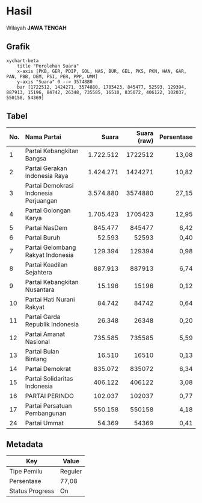 # Hasil

Wilayah **JAWA TENGAH**

## Grafik

```mermaid
xychart-beta
    title "Perolehan Suara"
    x-axis [PKB, GER, PDIP, GOL, NAS, BUR, GEL, PKS, PKN, HAN, GAR, PAN, PBB, DEM, PSI, PER, PPP, UMM]
    y-axis "Suara" 0 --> 3574880
    bar [1722512, 1424271, 3574880, 1705423, 845477, 52593, 129394, 887913, 15196, 84742, 26348, 735585, 16510, 835072, 406122, 102037, 550158, 54369]
```

## Tabel

| No. | Nama Partai                           | Suara     | Suara (raw) | Persentase |
|:--- |:------------------------------------- | ---------:| -----------:| ----------:|
| 1   | Partai Kebangkitan Bangsa             | 1.722.512 | 1722512     | 13,08      |
| 2   | Partai Gerakan Indonesia Raya         | 1.424.271 | 1424271     | 10,82      |
| 3   | Partai Demokrasi Indonesia Perjuangan | 3.574.880 | 3574880     | 27,15      |
| 4   | Partai Golongan Karya                 | 1.705.423 | 1705423     | 12,95      |
| 5   | Partai NasDem                         | 845.477   | 845477      | 6,42       |
| 6   | Partai Buruh                          | 52.593    | 52593       | 0,40       |
| 7   | Partai Gelombang Rakyat Indonesia     | 129.394   | 129394      | 0,98       |
| 8   | Partai Keadilan Sejahtera             | 887.913   | 887913      | 6,74       |
| 9   | Partai Kebangkitan Nusantara          | 15.196    | 15196       | 0,12       |
| 10  | Partai Hati Nurani Rakyat             | 84.742    | 84742       | 0,64       |
| 11  | Partai Garda Republik Indonesia       | 26.348    | 26348       | 0,20       |
| 12  | Partai Amanat Nasional                | 735.585   | 735585      | 5,59       |
| 13  | Partai Bulan Bintang                  | 16.510    | 16510       | 0,13       |
| 14  | Partai Demokrat                       | 835.072   | 835072      | 6,34       |
| 15  | Partai Solidaritas Indonesia          | 406.122   | 406122      | 3,08       |
| 16  | PARTAI PERINDO                        | 102.037   | 102037      | 0,77       |
| 17  | Partai Persatuan Pembangunan          | 550.158   | 550158      | 4,18       |
| 24  | Partai Ummat                          | 54.369    | 54369       | 0,41       |


## Metadata

| Key             | Value   |
| --------------- | ------- |
| Tipe Pemilu     | Reguler |
| Persentase      | 77,08   |
| Status Progress | On      |



